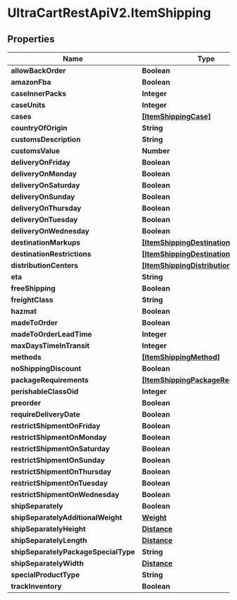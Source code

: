 # UltraCartRestApiV2.ItemShipping

## Properties
Name | Type | Description | Notes
------------ | ------------- | ------------- | -------------
**allowBackOrder** | **Boolean** |  | [optional] 
**amazonFba** | **Boolean** |  | [optional] 
**caseInnerPacks** | **Integer** |  | [optional] 
**caseUnits** | **Integer** |  | [optional] 
**cases** | [**[ItemShippingCase]**](ItemShippingCase.md) |  | [optional] 
**countryOfOrigin** | **String** |  | [optional] 
**customsDescription** | **String** |  | [optional] 
**customsValue** | **Number** |  | [optional] 
**deliveryOnFriday** | **Boolean** |  | [optional] 
**deliveryOnMonday** | **Boolean** |  | [optional] 
**deliveryOnSaturday** | **Boolean** |  | [optional] 
**deliveryOnSunday** | **Boolean** |  | [optional] 
**deliveryOnThursday** | **Boolean** |  | [optional] 
**deliveryOnTuesday** | **Boolean** |  | [optional] 
**deliveryOnWednesday** | **Boolean** |  | [optional] 
**destinationMarkups** | [**[ItemShippingDestinationMarkup]**](ItemShippingDestinationMarkup.md) |  | [optional] 
**destinationRestrictions** | [**[ItemShippingDestinationRestriction]**](ItemShippingDestinationRestriction.md) |  | [optional] 
**distributionCenters** | [**[ItemShippingDistributionCenter]**](ItemShippingDistributionCenter.md) |  | [optional] 
**eta** | **String** |  | [optional] 
**freeShipping** | **Boolean** |  | [optional] 
**freightClass** | **String** |  | [optional] 
**hazmat** | **Boolean** |  | [optional] 
**madeToOrder** | **Boolean** |  | [optional] 
**madeToOrderLeadTime** | **Integer** |  | [optional] 
**maxDaysTimeInTransit** | **Integer** |  | [optional] 
**methods** | [**[ItemShippingMethod]**](ItemShippingMethod.md) |  | [optional] 
**noShippingDiscount** | **Boolean** |  | [optional] 
**packageRequirements** | [**[ItemShippingPackageRequirement]**](ItemShippingPackageRequirement.md) |  | [optional] 
**perishableClassOid** | **Integer** |  | [optional] 
**preorder** | **Boolean** |  | [optional] 
**requireDeliveryDate** | **Boolean** |  | [optional] 
**restrictShipmentOnFriday** | **Boolean** |  | [optional] 
**restrictShipmentOnMonday** | **Boolean** |  | [optional] 
**restrictShipmentOnSaturday** | **Boolean** |  | [optional] 
**restrictShipmentOnSunday** | **Boolean** |  | [optional] 
**restrictShipmentOnThursday** | **Boolean** |  | [optional] 
**restrictShipmentOnTuesday** | **Boolean** |  | [optional] 
**restrictShipmentOnWednesday** | **Boolean** |  | [optional] 
**shipSeparately** | **Boolean** |  | [optional] 
**shipSeparatelyAdditionalWeight** | [**Weight**](Weight.md) |  | [optional] 
**shipSeparatelyHeight** | [**Distance**](Distance.md) |  | [optional] 
**shipSeparatelyLength** | [**Distance**](Distance.md) |  | [optional] 
**shipSeparatelyPackageSpecialType** | **String** |  | [optional] 
**shipSeparatelyWidth** | [**Distance**](Distance.md) |  | [optional] 
**specialProductType** | **String** |  | [optional] 
**trackInventory** | **Boolean** |  | [optional] 


